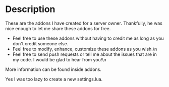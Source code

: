 # Description
  These are the addons I have created for a server owner. Thankfully, he was nice enough to let me share these addons for free.

  
  * Feel free to use these addons without having to credit me as long as you don't credit someone else.
  * Feel free to modify, enhance, customize these addons as you wish.\n
  * Feel free to send push requests or tell me about the issues that are in my code. I would be glad to hear from you!\n
  
  More information can be found inside addons.
  
  Yes I was too lazy to create a new settings.lua.
  
  
  
